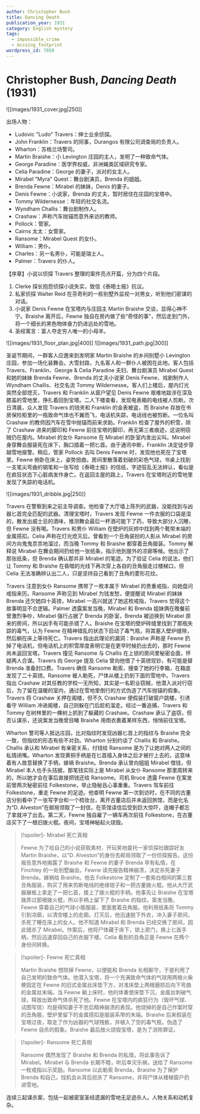 ```yaml
---
author: Christopher Bush
title: Dancing Death
publication_year: 1931
category: English mystery
tags:
  - impossible_crime
  - missing_footprint
wordpress_id: 7850
---
```


# Christopher Bush, <i>Dancing Death</i> (1931)

![[images/1931_cover.jpg|250]]

出场人物：
- Ludovic "Ludo" Travers：绅士业余侦探。
- John Franklin：Travers 的同事，Durangos 有限公司调查局的负责人。
- Wharton：苏格兰场警司。
- Martin Braishe：小 Levington 庄园的主人，发明了一种致命气体。
- George Paradine：医学界权威，非洲蝇类区域研究专家。
- Celia Paradine：George 的妻子，派对的女主人。
- Mirabel "Myra" Quest：舞台剧演员，Brenda 的姐姐。
- Brenda Fewne：Mirabel 的妹妹，Denis 的妻子。
- Denis Fewne：小说家，Brenda 的丈夫，暂时居住在庄园的宝塔中。
- Tommy Wildernesse：年轻的社交名流。
- Wyndham Challis：舞台剧制作人。
- Crashaw：声称汽车抛锚而意外来访的教师。
- Pollock：管家。
- Cairns 太太：女管家。
- Ransome：Mirabel Quest 的女仆。
- William：男仆。
- Charles：另一名男仆，可能是瑞士人。
- Palmer：Travers 的仆人。

【序章】小说以侦探 Travers 整理的案件亮点开篇，分为四个片段。
1. Clerke 探长抱怨侦探小说失实，致信《泰晤士报》抗议。
2. 私家侦探 Walter Reid 在芬奇利的一栋别墅外监视一对男女，听到他们密谋的对话。
3. 小说家 Denis Fewne 在宝塔内与庄园主 Martin Braishe 交谈，显得心神不宁。Braishe 离开后，Fewne 独自在房内做了些“奇怪的事”，然后走到门外，将一个细长的黑色物体奋力扔进远处的雪地。
4. 圣经寓言：富人夺走穷人唯一的小母羊。

![[images/1931_floor_plan.jpg|400]]
![[images/1931_path.jpg|300]]

圣诞节期间，一群客人应邀来到发明家 Martin Braishe 的乡间别墅小 Levington 庄园，参加一场化装舞会。大雪封路，九名客人和一群仆人被困在此地。客人包括 Travers、Franklin、George & Celia Paradine 夫妇、舞台剧演员 Mirabel Quest 和她的妹妹 Brenda Fewne、Brenda 的丈夫小说家 Denis Fewne、戏剧制作人 Wyndham Challis、社交名流 Tommy Wildernesse。客人们上楼后，屋内灯光突然全部熄灭，Travers 和 Franklin 从窗户望见 Denis Fewne 艰难地跋涉在深及膝盖的雪地里，挣扎着回到宝塔。二人下楼查看，发现电表箱的电线被人剪断。次日清晨，众人发现 Travers 的钱夹和 Franklin 的金表被盗，而 Braishe 存放在书房保险柜里的一瓶致命气体也不翼而飞，电话机失踪，电话线也被剪断。一位名叫 Crashaw 的教师因汽车在雪中抛锚而前来求助。Franklin 检查了屋外的积雪，除了 Crashaw 进来的脚印和 Fewne 前往宝塔的脚印，再无第三者痕迹，这说明窃贼仍在屋内。Mirabel 的女仆 Ransome 在 Mirabel 的卧室内发出尖叫。Mirabel 身穿舞会服装死在床下，胸口插着一把匕首。由于通讯中断，Franklin 决定徒步穿越雪地报警。稍后，管家 Pollock 去叫 Denis Fewne 时，发现他也死在了宝塔里。Fewne 俯卧在床上，姿势扭曲，房间里散落着划破的彩色气球，书桌上找到一支笔尖弯曲的钢笔和一张写给《泰晤士报》的信纸，字迹狂乱无法辨认，看似是在疯狂状态下心脏病发作身亡。在返回主屋的路上，Travers 在宝塔附近的雪地里发现了失踪的电话机。

![[images/1931_dribble.jpg|250]]

Travers 在警察到来之前主导调查。他检查了大厅墙上陈列的武器，没能找到与凶器匕首完全匹配的武器。清理宝塔时，Travers 发现 Fewne 一件衣服的口袋是湿的，散发出威士忌的酒味，推测舞会最后一杯酒可能下了药，导致大部分人沉睡，但 Fewne 没有喝。Travers 和男仆 William 在壁炉的灰烬中找到两个靴带末端的金属搭扣。Celia 声称在灯光熄灭后，曾看到一个丑角装扮的人影从 Mirabel 的房间方向鬼鬼祟祟地溜过，而当晚 Tommy 和 Braishe 都穿着丑角服装。Tommy 解释说 Mirabel 在舞会期间扔给他一张纸条，指示他到屋外的凉廊等候。他出示了那张纸条，但 Brenda 确认那并非 Mirabel 的笔迹。为了验证 Celia 的说法，他们让 Tommy 和 Braishe 在昏暗的光线下再次穿上各自的丑角服走过楼梯口，但 Celia 无法准确辨认出二人，只是坚持自己看到了丑角的菱形花纹。

Travers 注意到女仆 Ransome 携带了一枚本属于 Mirabel 的贵重戒指，向她盘问戒指来历。Ransome 声称见到 Mirabel 为钱发愁，便提醒说 Mirabel 的妹妹 Brenda 还欠她四十英镑，Mirabel 一高兴就送了她这枚戒指，Travers 觉得这个故事明显不合逻辑。Palmer 透露案发当晚，Mirabel 和 Brenda 姐妹俩在晚餐前曾激烈争吵，Mirabel 强行占据了 Brenda 的卧室，Brenda 被迫换到 Mirabel 原来的房间，所以凶手有可能杀错了人。Braishe 在宝塔的壁炉砖缝里找到了那瓶失踪的毒气，认为 Fewne 在精神错乱的状态下启动了毒气瓶，将其塞入壁炉缝隙，然后躺在床上等待死亡。Travers 指出此理论的漏洞：Braishe 声称是 Fewne 扔掉了电话机，但电话机上的积雪厚度表明它是在更早时候扔出去的，那时 Fewne 尚未返回宝塔。Travers 撞见 Ransome 与 Challis 在上锁的房间里秘密会面，怀疑两人合谋。Travers 向 George 提及 Celia 曾向他借了十英镑现钞，有可能是替 Brenda 准备封口费。Travers 确信 Ransome 勒索，搜查了她的行李箱，在箱底发现了二十英镑。Ransome 被人勒死，尸体从楼上扔到下面的雪地中。Travers 指出 Crashaw 对其任教的学校一无所知，其实是一名职业窃贼，他潜入派对行窃后，为了留在温暖的室内，通过在雪地里倒行的方式伪造了汽车抛锚的假象。Travers 将 Crashaw 关押在阁楼，但不久 Crashaw 便假装打破窗户跳楼，引诱看守 William 冲进阁楼，自己则躲在门后趁机溜走。经过一番追捕，Travers 和 Tommy 在树林里的一棵树上抓到了躲藏的 Crashaw。Crashaw 承认了盗窃，但否认谋杀，还说案发当晚曾目睹 Braishe 用雨衣裹着某样东西，悄悄前往宝塔。

Wharton 警司等人抵达庄园，比对指纹时发现凶器匕首上的指纹与 Braishe 完全一致，但指纹的形态有些不对劲。Wharton 分别约谈了 Challis 和 Braishe。Challis 承认和 Mirabel 有亲密关系，付钱给 Ransome 是为了让她对两人之间的私情闭嘴。Wharton 发现黄铜手柄是在匕首插入身体之后才被拧上去的，这意味着有人故意替换了手柄，嫁祸 Braishe。Brenda 承认曾向姐姐 Mirabel 借钱，但 Mirabel 本人也手头拮据，那笔钱实际上是 Mirabel 从女仆 Ransome 那里周转来的，所以她才会在事后直接把钱还给 Ransome。司机 Bruce 透露 Fewne 在案发前曾两次秘密前往 Folkestone，举止隐秘且心事重重。Travers 驾车前往 Folkestone，重走 Fewne 的足迹。他查明 Fewne 第一次到访时，在不同的古董店分别看中了一张写字台和一个梳妆台，离开古董店后并未返回旅馆，而是化名为“D. Alveston”在邮局领取了一封信，在茶馆读信后受到巨大惊吓，连帽子都忘了拿就冲了出去。第二天，Fewne 独自雇了一辆车再次前往 Folkestone，在古董店买下了一根旧拨火棍。夜间，宝塔神秘起火烧毁。

> [!spoiler]- Mirabel 死亡真相
> 
> Fewne 为了给自己的小说获取素材，开玩笑地委托一家侦探社跟踪好友 Martin Braishe，以“D. Alveston”的身份去邮局领取了一份侦探报告。这份报告意外地揭露了 Braishe 和 Fewne 的妻子 Brenda 早有私情，在 Finchley 的一处别墅幽会。Fewne 读完报告精神崩溃，决定杀死妻子 Brenda，嫁祸给 Braishe。他去 Folkestone 定制了一套紫白相间的第三套丑角服装，购买了用来剪断电线的绝缘钳子和一把古董拨火棍。他从大厅武器展板上拿走了一把匕首，接上了拨火棍的手柄。他事先让 Braishe 在宝塔拨弄过那根拨火棍，所以手柄上留下了 Braishe 的指纹。案发当晚，Fewne 穿着自己的气球小贩服装，里面套着丑角服。他利用纸条将 Tommy 引到凉廊，以清空楼上的走廊。灯灭后，他迅速脱下外衣，冲入妻子房间，杀死了睡在床上的女人。他不知道 Mirabel 和 Brenda 已经交换了房间，因此错杀了 Mirabel。作案后，他将尸体藏于床下，锁上房门，换上匕首手柄，然后迅速穿回自己的衣服下楼。Celia 看到的丑角正是 Fewne 在两个身份间转换。

> [!spoiler]- Fewne 死亡真相
> 
> Martin Braishe 想除掉 Fewne，以便能和 Brenda 长相厮守，于是利用了自己发明的致命气体。他潜入宝塔，将一个充满致命气体的气球用两根火柴梗固定在 Fewne 的旧式金属丝床垫下方，对准床垫上两根磨损后向下弯曲的金属丝末端。当 Fewne 躺上床时，他的体重使床垫下沉，金属丝刺破气球，释放出致命气体杀死了他。Fewne 在宝塔内的疯狂行为（毁坏气球、试图写信）均是得知妻子不忠后精神崩溃的表现。他烧掉的是自己作案时穿的丑角服，壁炉里留下的金属搭扣是服装系带的末端。Braishe 后来假装在宝塔过夜，取走了作为凶器的气球残骸，并植入了空的毒气瓶，伪造了 Fewne 自杀的假象。Braishe 最后放火烧毁宝塔，是为了消除罪证。

> [!spoiler]- Ransome 死亡真相
> 
> Ransome 偶然发现了 Braishe 和 Brenda 的私情，将此事告诉了 Mirabel。Mirabel 与 Brenda 长期不睦，听后幸灾乐祸，送给了 Ransome 一枚戒指以示奖励。Ransome 以此勒索 Brenda，Braishe 为了保护 Brenda 和自己，找机会从背后扼杀了 Ransome，并将尸体从楼梯窗户扔进雪地。

连续三起谋杀案，包括一起被密室圣经遗漏的雪地无足迹杀人。人物关系和动机复杂。
